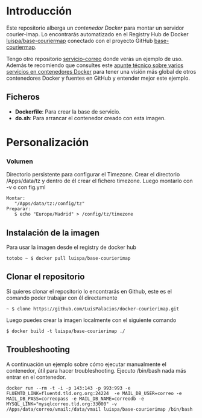 # Introducción

Este repositorio alberga un *contenedor Docker* para montar un servidor courier-imap. Lo encontrarás automatizado en el Registry Hub de Docker [luispa/base-couriermap](https://registry.hub.docker.com/u/luispa/base-couriermap/) conectado con el proyecto GitHub [base-couriermap](https://github.com/LuisPalacios/base-couriermap). 

Tengo otro repositorio [servicio-correo](https://github.com/LuisPalacios/servicio-correo) donde verás un ejemplo de uso. Además te recomiendo que consultes este [apunte técnico sobre varios servicios en contenedores Docker](http://www.luispa.com/?p=172) para tener una visión más global de otros contenedores Docker y fuentes en GitHub y entender mejor este ejemplo.


## Ficheros

* **Dockerfile**: Para crear la base de servicio.
* **do.sh**: Para arrancar el contenedor creado con esta imagen.

# Personalización

### Volumen


Directorio persistente para configurar el Timezone. Crear el directorio /Apps/data/tz y dentro de él crear el fichero timezone. Luego montarlo con -v o con fig.yml

    Montar:
       "/Apps/data/tz:/config/tz"  
    Preparar: 
       $ echo "Europe/Madrid" > /config/tz/timezone

## Instalación de la imagen

Para usar la imagen desde el registry de docker hub

    totobo ~ $ docker pull luispa/base-courierimap


## Clonar el repositorio

Si quieres clonar el repositorio lo encontrarás en Github, este es el comando poder trabajar con él directamente

    ~ $ clone https://github.com/LuisPalacios/docker-courierimap.git

Luego puedes crear la imagen localmente con el siguiente comando

    $ docker build -t luispa/base-courierimap ./


## Troubleshooting

A continuación un ejemplo sobre cómo ejecutar manualmente el contenedor, útil para hacer troubleshooting. Ejecuto /bin/bash nada más entrar en el contenedor. 

    docker run --rm -t -i -p 143:143 -p 993:993 -e FLUENTD_LINK=fluentd.tld.org.org:24224  -e MAIL_DB_USER=correo -e MAIL_DB_PASS=correopass -e MAIL_DB_NAME=correodb -e MYSQL_LINK="mysqlcorreo.tld.org:33000" -v /Apps/data/correo/vmail:/data/vmail luispa/base-courierimap /bin/bash

